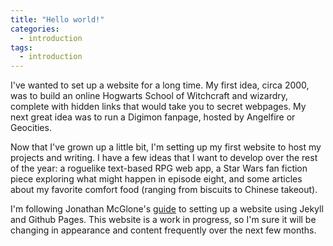 ```yaml
---
title: "Hello world!"
categories:
  - introduction
tags:
  - introduction
---
```


I've wanted to set up a website for a long time.  My first idea, circa 2000, was to build an online Hogwarts School of Witchcraft
and wizardry, complete with hidden links that would take you to secret webpages. My next great idea was to run a Digimon fanpage, 
hosted by Angelfire or Geocities.

Now that I've grown up a little bit, I'm setting up my first website to host my projects and writing.  I have a few ideas that 
I want to develop over the rest of the year: a roguelike text-based RPG web app, a Star Wars fan fiction piece exploring what
might happen in episode eight, and some articles about my favorite comfort food (ranging from biscuits to Chinese takeout).

I'm following Jonathan McGlone's [guide](http://jmcglone.com/guides/github-pages/) to setting up a website using Jekyll and 
Github Pages.  This website is a work in progress, so I'm sure it will be changing in appearance and content frequently 
over the next few months.
